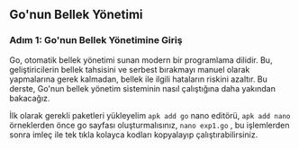 ## Go'nun Bellek Yönetimi

### Adım 1: Go'nun Bellek Yönetimine Giriş

Go, otomatik bellek yönetimi sunan modern bir programlama dilidir. Bu, geliştiricilerin bellek tahsisini ve serbest bırakmayı manuel olarak yapmalarına gerek kalmadan, bellek ile ilgili hataların riskini azaltır. Bu derste, Go'nun bellek yönetim sisteminin nasıl çalıştığına daha yakından bakacağız.

İlk olarak gerekli paketleri yükleyelim
```apk add go```
nano editörü,
```apk add nano```
örneklerden önce go sayfası oluşturmalısınız,
```nano exp1.go``` ,
bu işlemlerden sonra imleç ile tek tıkla kolayca kodları kopyalayıp çalıştırabilirsiniz.
